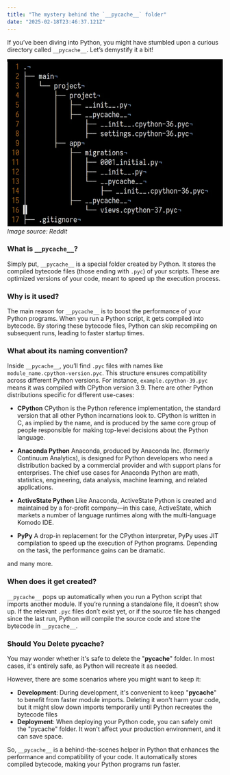 ```yaml
---
title: "The mystery behind the `__pycache__` folder"
date: "2025-02-18T23:46:37.121Z"
---
```


If you’ve been diving into Python, you might have stumbled upon a curious directory called `__pycache__`. Let’s demystify it a bit!

![pycache_image](./pycache.webp)
*Image source: Reddit*

### What is `__pycache__`?
Simply put, `__pycache__` is a special folder created by Python. It stores the compiled bytecode files (those ending with `.pyc`) of your scripts. These are optimized versions of your code, meant to speed up the execution process.

### Why is it used?
The main reason for `__pycache__` is to boost the performance of your Python programs. When you run a Python script, it gets compiled into bytecode. By storing these bytecode files, Python can skip recompiling on subsequent runs, leading to faster startup times.

### What about its naming convention?
Inside `__pycache__`, you’ll find `.pyc` files with names like `module_name.cpython-version.pyc`. This structure ensures compatibility across different Python versions. For instance, `example.cpython-39.pyc` means it was compiled with CPython version 3.9. There are other Python distributions specific for different use-cases:

- **CPython**
CPython is the Python reference implementation, the standard version that all other Python incarnations look to. CPython is written in C, as implied by the name, and is produced by the same core group of people responsible for making top-level decisions about the Python language.

- **Anaconda Python**
Anaconda, produced by Anaconda Inc. (formerly Continuum Analytics), is designed for Python developers who need a distribution backed by a commercial provider and with support plans for enterprises. The chief use cases for Anaconda Python are math, statistics, engineering, data analysis, machine learning, and related applications.

- **ActiveState Python**
Like Anaconda, ActiveState Python is created and maintained by a for-profit company—in this case, ActiveState, which markets a number of language runtimes along with the multi-language Komodo IDE.

- **PyPy**
A drop-in replacement for the CPython interpreter, PyPy uses JIT compilation to speed up the execution of Python programs. Depending on the task, the performance gains can be dramatic. 

and many more. 

### When does it get created?
`__pycache__` pops up automatically when you run a Python script that imports another module. If you’re running a standalone file, it doesn’t show up. If the relevant `.pyc` files don’t exist yet, or if the source file has changed since the last run, Python will compile the source code and store the bytecode in `__pycache__`.

### Should You Delete pycache?
You may wonder whether it's safe to delete the "__pycache__" folder. In most cases, it's entirely safe, as Python will recreate it as needed.

However, there are some scenarios where you might want to keep it:

- **Development**: During development, it's convenient to keep "__pycache__" to benefit from faster module imports. Deleting it won't harm your code, but it might slow down imports temporarily until Python recreates the bytecode files
- **Deployment**: When deploying your Python code, you can safely omit the "pycache" folder. It won't affect your production environment, and it can save space.

So, `__pycache__` is a behind-the-scenes helper in Python that enhances the performance and compatibility of your code. It automatically stores compiled bytecode, making your Python programs run faster.